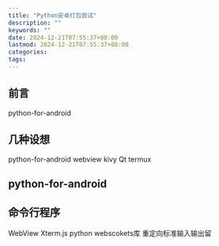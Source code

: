 ```yaml
---
title: "Python安卓打包尝试"
description: ""
keywords: ""
date: 2024-12-21T07:55:37+08:00
lastmod: 2024-12-21T07:55:37+08:00
categories: 
tags:  
---
```

## 前言
python-for-android
## 几种设想
python-for-android
	webview
	kivy
	Qt
termux
## python-for-android

## 命令行程序
WebView Xterm.js
python webscokets库
重定向标准输入输出留

<!--stackedit_data:
eyJoaXN0b3J5IjpbLTIxNDMzMzQxMDFdfQ==
-->